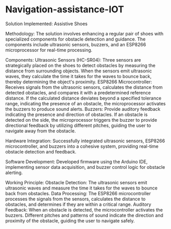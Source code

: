 # Navigation-assistance-IOT
Solution Implemented: Assistive Shoes

Methodology:
The solution involves enhancing a regular pair of shoes with specialized components for obstacle detection and guidance. The components include ultrasonic sensors, buzzers, and an ESP8266 microprocessor for real-time processing.

Components:
Ultrasonic Sensors (HC-SR04): Three sensors are strategically placed on the shoes to detect obstacles by measuring the distance from surrounding objects. When the sensors emit ultrasonic waves, they calculate the time it takes for the waves to bounce back, thereby determining the object's proximity.
ESP8266 Microcontroller: Receives signals from the ultrasonic sensors, calculates the distance from detected obstacles, and compares it with a predetermined reference distance. If the calculated distance deviates beyond a specified tolerance range, indicating the presence of an obstacle, the microprocessor activates the buzzers to produce sound alerts.
Buzzers: Provide auditory feedback indicating the presence and direction of obstacles. If an obstacle is detected on the side, the microprocessor triggers the buzzer to provide directional feedback by utilizing different pitches, guiding the user to navigate away from the obstacle.

Hardware Integration:
Successfully integrated ultrasonic sensors, ESP8266 microcontroller, and buzzers into a cohesive system, providing real-time obstacle detection and feedback.

Software Development:
Developed firmware using the Arduino IDE, implementing sensor data acquisition, and buzzer control logic for obstacle alerting.

Working Principle:
Obstacle Detection: The ultrasonic sensors emit ultrasonic waves and measure the time it takes for the waves to bounce back from obstacles.
Data Processing: The ESP8266 microcontroller processes the signals from the sensors, calculates the distance to obstacles, and determines if they are within a critical range.
Auditory Feedback: When an obstacle is detected, the microcontroller activates the buzzers. Different pitches and patterns of sound indicate the direction and proximity of the obstacle, guiding the user to navigate safely.
